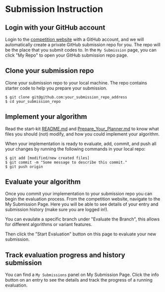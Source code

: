 # Submission Instruction

## Login with your GitHub account

Login to the [competition website](http://www.leagueofrobotrunners.org/) with a GitHub account, and we will automatically create a private GitHub submission repo for you.
The repo will be the place that you submit codes to. In the `My Submission` page, you can click "My Repo" to open your GitHub submission repo page.

## Clone your submission repo

Clone your submission repo to your local machine. The repo contains starter code to help you prepare your submission.

```
$ git clone git@github.com:your_submission_repo_address
$ cd your_submission_repo
```

## Implement your algorithm

Read the start-kit [README.md](./README.md) and [Prepare_Your_Planner.md](./Prepare_Your_Planner.md) to know what files you should (not) modify, and how you could implement your algorithm.

When your implementation is ready to evaluate, add, commit, and push all your changes by running the following commands in your local repo:
```
$ git add [modified/new created files]
$ git commit -m "Some message to describe this commit."
$ git push origin
```

## Evaluate your algorithm

Once you commit your implementation to your submission repo you can begin the evaluation process. 
From the competition website, navigate to the My Submission Page. Here you will be able to see details of your entry and submission history (make sure you are logged in!). 

You can evaulate a specific branch under "Evaluate the Branch", this allows for different algorithms or variant features.

Then click the "Start Evaluation" button on this page to evaluate your new submission.

## Track evaluation progress and history submission

You can find a `My Submissions` panel on My Submission Page.
Click the info button on an entry to see the details and track the progress of a running evaluation.
